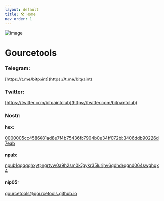 ```yaml
---
layout: default
title: 🛠️ Home
nav_order: 1
---
```



![image](https://avatars.githubusercontent.com/u/120996278)

# Gourcetools



### <b>Telegram:</b>
[https://t.me/bitpaint](https://t.me/bitpaint) <br>

### <b>Twitter:</b> 
[https://twitter.com/bitpaintclub](https://twitter.com/bitpaintclub) <br>

### <b>Nostr:</b> <br>
#### hex: 
[0000005cc4586681ad8e7f4b75436fb7904b0e34ff072bb3406ddb90226d7eab](nostr:0000005cc4586681ad8e7f4b75436fb7904b0e34ff072bb3406ddb90226d7eab) 
#### npub: 
[npub1qqqqqhxytpngrtvw0a9h2sm0k7gykr35lurjhv6qdhdeqgnd064swghgx4](nostr:npub1qqqqqhxytpngrtvw0a9h2sm0k7gykr35lurjhv6qdhdeqgnd064swghgx4) 
#### nip05: 
[gourcetools@gourcetools.github.io](nostr:gourcetools@gourcetools.github.io) 

